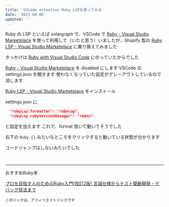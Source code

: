 ```yaml
---
title: 'VSCode extention Ruby LSPを使ってみる'
date: '2023-04-06'
updated: ''
---
```


Ruby の LSP といえば solargraph で、VSCode で [Ruby \- Visual Studio Marketplace](https://marketplace.visualstudio.com/items?itemName=rebornix.Ruby) を使って利用して（いたと思う）いましたが、Shopify 製の [Ruby LSP \- Visual Studio Marketplace](https://marketplace.visualstudio.com/items?itemName=Shopify.ruby-lsp) に乗り換えてみました

きっかけは [Ruby with Visual Studio Code](https://code.visualstudio.com/docs/languages/ruby) にのっていたからでした

[Ruby \- Visual Studio Marketplace](https://marketplace.visualstudio.com/items?itemName=rebornix.Ruby) を disabled にします
VSCode の settings.json を開きます
使わなくなっていた設定がグレーアウトしているので消します

[Ruby LSP \- Visual Studio Marketplace](https://marketplace.visualstudio.com/items?itemName=Shopify.ruby-lsp) をインストール

settings.json に

```json
  "rubyLsp.formatter": "rubocop",
  "rubyLsp.rubyVersionManager": "rbenv"
```

と設定を加えます
これで、format 効いて動いてそうでした

右下の `Ruby {}` みたいなところをクリックすると動いている状態が分かります

コードジャンプはしないみたいでした

<br />
<hr />

おすすめRuby本

[プロを目指す人のためのRuby入門[改訂2版] 言語仕様からテスト駆動開発・デバッグ技法まで](https://amzn.to/3RUkOcc)

<small>このリンクは、アフィリエイトリンクです</small>
